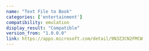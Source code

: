 ```yaml
---
name: "Text File to Book"
categories: ['entertainment']
compatibility: emulation
display_result: "Compatible"
version_from: "1.0.0.0"
link: https://apps.microsoft.com/detail/9N3Z3CN2FMCW
---
```

